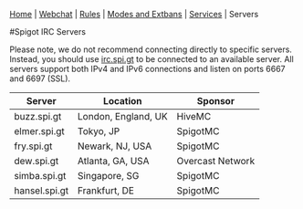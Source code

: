 [Home](index.php) | [Webchat](iris/) | [Rules](rules.php) | [Modes and Extbans](modes.php) | [Services](services.php) | Servers

#Spigot IRC Servers

Please note, we do not recommend connecting directly to specific servers.  Instead, you should use [irc.spi.gt](irc://irc.spi.gt) to be connected to an available server.  All servers support both IPv4 and IPv6 connections and listen on ports 6667 and 6697 (SSL).

| Server          | Location            | Sponsor          |
| --------------- | ------------------- | ---------------- |
| buzz.spi.gt     | London, England, UK | HiveMC           |
| elmer.spi.gt    | Tokyo, JP           | SpigotMC         |
| fry.spi.gt      | Newark, NJ, USA     | SpigotMC         |
| dew.spi.gt      | Atlanta, GA, USA    | Overcast Network |
| simba.spi.gt    | Singapore, SG       | SpigotMC         |
| hansel.spi.gt   | Frankfurt, DE       | SpigotMC         |

